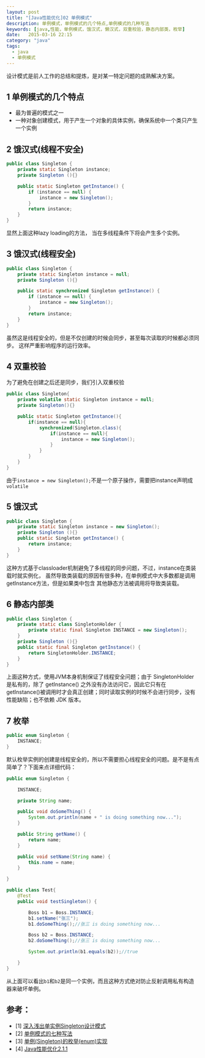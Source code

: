 ```yaml
---
layout: post
title: "[Java性能优化]02 单例模式"
description: 单例模式，单例模式的几个特点,单例模式的几种写法
keywords: [java,性能，单例模式，饿汉式，懒汉式，双重校验，静态内部类，枚举]
date:   2015-03-16 22:15
category: "java"
tags:
  - java
  - 单例模式
---
```


设计模式是前人工作的总结和提炼，是对某一特定问题的成熟解决方案。

## 1 单例模式的几个特点
- 最为普遍的模式之一
- 一种对象创建模式，用于产生一个对象的具体实例，确保系统中一个类只产生一个实例

## 2 饿汉式(线程不安全)
```java
public class Singleton {
    private static Singleton instance;
    private Singleton (){}

    public static Singleton getInstance() {
        if (instance == null) {
            instance = new Singleton();
        }
        return instance;
    }
}
```
显然上面这种lazy loading的方法， 当在多线程条件下将会产生多个实例。

## 3 饿汉式(线程安全)
```java
public class Singleton {
    private static Singleton instance = null;
    private Singleton (){}

    public static synchronized Singleton getInstance() {
        if (instance == null) {
            instance = new Singleton();
        }
        return instance;
    }
}
```
虽然这是线程安全的，但是不仅创建的时候会同步，甚至每次读取的时候都必须同步。
这样严重影响程序的运行效率。

## 4 双重校验
为了避免在创建之后还是同步，我们引入双重校验
```java
public class Singleton{
	private volatile static Singleton instance = null;
	private Singleton(){}

	public static Singleton getInstance(){
		if(instance == null){
			synchronized(Singleton.class){
				if(instance == null){
					instance = new Singleton();
				}
			}
		}
	}
}
```
由于`instance = new Singleton();`不是一个原子操作，需要把instance声明成`volatile`

## 5 饿汉式
```java
public class Singleton {
    private static Singleton instance = new Singleton();
    private Singleton (){}
    public static Singleton getInstance() {
        return instance;
    }
}
```
 这种方式基于classloader机制避免了多线程的同步问题，不过，instance在类装载时就实例化，
 虽然导致类装载的原因有很多种，在单例模式中大多数都是调用getInstance方法，但是如果类中包含
 其他静态方法被调用将导致类装载。

## 6 静态内部类
```java
public class Singleton {
    private static class SingletonHolder {
        private static final Singleton INSTANCE = new Singleton();
    }
    private Singleton (){}
    public static final Singleton getInstance() {
        return SingletonHolder.INSTANCE;
    }
}
```
上面这种方式，使用JVM本身机制保证了线程安全问题；由于 SingletonHolder 是私有的，除了 getInstance() 之外没有办法访问它，因此它只有在getInstance()被调用时才会真正创建；同时读取实例的时候不会进行同步，没有性能缺陷；也不依赖 JDK 版本。

## 7 枚举
```java
public enum Singleton {
    INSTANCE;
}
```
默认枚举实例的创建是线程安全的，所以不需要担心线程安全的问题。是不是有点简单了？下面来点详细代码：
```java
public enum Singleton {

    INSTANCE;

    private String name;

    public void doSomeThing() {
        System.out.println(name + " is doing something now...");
    }

    public String getName() {
        return name;
    }

    public void setName(String name) {
        this.name = name;
    }

}

public class Test{
    @Test
    public void testSingleton() {

        Boss b1 = Boss.INSTANCE;
        b1.setName("张三");
        b1.doSomeThing();//张三 is doing something now...

        Boss b2 = Boss.INSTANCE;
        b2.doSomeThing();//张三 is doing something now...

        System.out.println(b1.equals(b2));//true

    }
}
```
从上面可以看出`b1`和`b2`是同一个实例，而且这种方式绝对防止反射调用私有构造器来破坏单例。

## 参考：

- [1]  [深入浅出单实例Singleton设计模式](http://blog.csdn.net/haoel/article/details/4028232)
- [2]  [单例模式的七种写法](http://cantellow.iteye.com/blog/838473)
- [3]  [单例(Singleton)的枚举(enum)实现](http://www.cnblogs.com/yjmyzz/p/4282067.html)
- [4]  [Java性能优化2.1.1]()